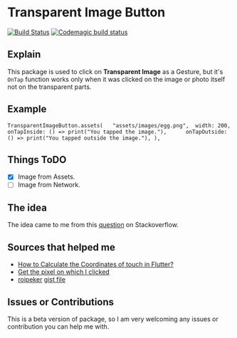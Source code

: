 # Transparent Image Button  

[![Build Status](https://travis-ci.com/ShadyBoshra2012/flutter_transparent_image_button.svg?branch=master)](https://travis-ci.com/ShadyBoshra2012/flutter_transparent_image_button) [![Codemagic build status](https://api.codemagic.io/apps/5d4afeeb36524a00189ef782/5d4afeeb36524a00189ef781/status_badge.svg)](https://codemagic.io/apps/5d4afeeb36524a00189ef782/5d4afeeb36524a00189ef781/latest_build)  
  
## Explain  
  
This package is used to click on **Transparent Image** as a Gesture, but it's `OnTap` function works only when it was clicked on the image or photo itself not on the transparent parts.  
  
## Example  
  
`TransparentImageButton.assets(  
	 "assets/images/egg.png", 
	 width: 200, 
	 onTapInside: () => print("You tapped the image."), 	
	 onTapOutside: () => print("You tapped outside the image."), ),`  

## Things ToDO

- [x]  Image from Assets.
- [ ]  Image from Network.

## The idea  
  The idea came to me from this [question](https://stackoverflow.com/questions/57374066/button-with-image-with-transparent-background) on Stackoverflow.  
  
## Sources that helped me  
  - [How to Calculate the Coordinates of touch in Flutter?](https://stackoverflow.com/questions/46560982/how-to-calculate-the-coordinates-of-touch-in-flutter)  
- [Get the pixel on which I clicked](https://stackoverflow.com/questions/56478321/get-the-pixel-on-which-i-clicked/56488053#56488053)  
- [roipeker](https://gist.github.com/roipeker) [gist file](https://gist.github.com/roipeker/9315aa25301f5c0362caaebd15876c2f)

## Issues or Contributions

This is a beta version of package, so I am very welcoming any issues or contribution you can help me with.
